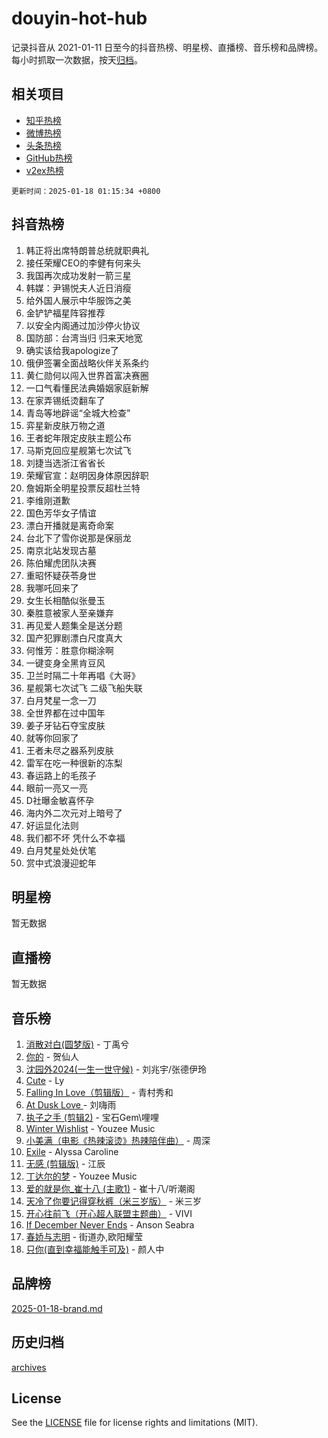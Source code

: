 # douyin-hot-hub

记录抖音从 2021-01-11 日至今的抖音热榜、明星榜、直播榜、音乐榜和品牌榜。每小时抓取一次数据，按天[归档](archives)。

## 相关项目

- [知乎热榜](https://github.com/lonnyzhang423/zhihu-hot-hub)
- [微博热榜](https://github.com/lonnyzhang423/weibo-hot-hub)
- [头条热榜](https://github.com/lonnyzhang423/toutiao-hot-hub)
- [GitHub热榜](https://github.com/lonnyzhang423/github-hot-hub)
- [v2ex热榜](https://github.com/lonnyzhang423/v2ex-hot-hub)


`更新时间：2025-01-18 01:15:34 +0800`

## 抖音热榜

1. 韩正将出席特朗普总统就职典礼
1. 接任荣耀CEO的李健有何来头
1. 我国再次成功发射一箭三星
1. 韩媒：尹锡悦夫人近日消瘦
1. 给外国人展示中华服饰之美
1. 金铲铲福星阵容推荐
1. 以安全内阁通过加沙停火协议
1. 国防部：台湾当归 归来天地宽
1. 确实该给我apologize了
1. 俄伊签署全面战略伙伴关系条约
1. 黄仁勋何以闯入世界首富决赛圈
1. 一口气看懂民法典婚姻家庭新解
1. 在家弄锡纸烫翻车了
1. 青岛等地辟谣“全城大检查”
1. 弈星新皮肤万物之道
1. 王者蛇年限定皮肤主题公布
1. 马斯克回应星舰第七次试飞
1. 刘捷当选浙江省省长
1. 荣耀官宣：赵明因身体原因辞职
1. 詹姆斯全明星投票反超杜兰特
1. 李维刚道歉
1. 国色芳华女子情谊
1. 漂白开播就是离奇命案
1. 台北下了雪你说那是保丽龙
1. 南京北站发现古墓
1. 陈伯耀虎团队决赛
1. 重昭怀疑茯苓身世
1. 我哪吒回来了
1. 女生长相酷似张曼玉
1. 秦胜意被家人至亲嫌弃
1. 再见爱人题集全是送分题
1. 国产犯罪剧漂白尺度真大
1. 何惟芳：胜意你糊涂啊
1. 一键变身全黑肯豆风
1. 卫兰时隔二十年再唱《大哥》
1. 星舰第七次试飞 二级飞船失联
1. 白月梵星一念一刀
1. 全世界都在过中国年
1. 姜子牙钻石夺宝皮肤
1. 就等你回家了
1. 王者未尽之器系列皮肤
1. 雷军在吃一种很新的冻梨
1. 春运路上的毛孩子
1. 眼前一亮又一亮
1. D社曝金敏喜怀孕
1. 海内外二次元对上暗号了
1. 好运显化法则
1. 我们都不坏 凭什么不幸福
1. 白月梵星处处伏笔
1. 赏中式浪漫迎蛇年

## 明星榜

暂无数据

## 直播榜

暂无数据

## 音乐榜

1. [消散对白(圆梦版)](https://sf6-cdn-tos.douyinstatic.com/obj/tos-cn-ve-2774/og4jB5I5IizzoZVAAAzWgBMAsMDWoArfwBOiFs) - 丁禹兮
1. [你的](https://sf5-hl-cdn-tos.douyinstatic.com/obj/tos-cn-ve-2774/oYuIeKf42jB7sEV6B2upMdpYAgfrQWj0FeRegh) - 贺仙人
1. [沈园外2024(一生一世守候)](https://sf5-hl-cdn-tos.douyinstatic.com/obj/tos-cn-ve-2774/oAIYMHGCmKaYKFDd6FZBf9AfMfx1eErAAEJAFH) - 刘兆宇/张德伊玲
1. [Cute](https://sf5-hl-cdn-tos.douyinstatic.com/obj/tos-cn-ve-2774/o4IbIzHWKAAB4wsS5qMBRiiAlEBGTpQRNfFvuo) - Ly
1. [Falling In Love（剪辑版）](https://sf5-hl-cdn-tos.douyinstatic.com/obj/tos-cn-ve-2774/o8ajpA8zzgBPahbBIO8AcKGBLJezFCRd1wfP9f) - 青村秀和
1. [ At Dusk  Love ](https://sf3-cdn-tos.douyinstatic.com/obj/tos-cn-ve-2774/o8CrpCf5CaYgI4ZrtQgMQAFEfuGqNnRSDQAPBc) - 刘嗨雨
1. [执子之手 (剪辑2)](https://sf5-hl-cdn-tos.douyinstatic.com/obj/tos-cn-ve-2774/oUoZLQjCc31XzqsBnBQUNgeKtYPBcgbFDwtfcu) - 宝石Gem\哩哩
1. [Winter Wishlist](https://sf5-hl-cdn-tos.douyinstatic.com/obj/tos-cn-ve-2774/oIIgUOeamCFCVAzxN6MFRLIBlLGpUqQxeeHrLE) - Youzee Music
1. [小美满（电影《热辣滚烫》热辣陪伴曲）](https://sf5-hl-cdn-tos.douyinstatic.com/obj/tos-cn-ve-2774/o0GAn2lSgfZIDUgtevCGDQYnFg4CwnrBaxbTZL) - 周深
1. [Exile](https://sf5-hl-cdn-tos.douyinstatic.com/obj/tos-cn-ve-2774/oYj4gAQTknKE3WW0Je8KGmQ7z1cA4FefwtbufD) - Alyssa Caroline
1. [无感 (剪辑版)](https://sf5-hl-cdn-tos.douyinstatic.com/obj/tos-cn-ve-2774/o0eIsUzJBDlQaQFC5OFlgbMEZC1TFYBftOBn6p) - 江辰
1. [丁达尔的梦](https://sf5-hl-cdn-tos.douyinstatic.com/obj/tos-cn-ve-2774/oMU3WirUZBVQkAC9ccG5P2IQirziZM2RTInUY) - Youzee Music
1. [爱的就是你_崔十八 (主歌1)](https://sf5-hl-cdn-tos.douyinstatic.com/obj/tos-cn-ve-2774/oI5BO5DhFZ6UTcNCnZaOCBLtZ7WIMQGfgnXf5E) - 崔十八/听潮阁
1. [天冷了你要记得穿秋裤（米三岁版）](https://sf5-hl-cdn-tos.douyinstatic.com/obj/tos-cn-ve-2774/oQlIwVIDWiZ6BQilAorS7MA0AgCkQDvcZAdm1) - 米三岁
1. [开心往前飞（开心超人联盟主题曲）](https://sf5-hl-cdn-tos.douyinstatic.com/obj/tos-cn-ve-2774/9d8fb7c82cf1421fb93a9fe925275e0a) - VIVI
1. [If December Never Ends](https://sf5-hl-cdn-tos.douyinstatic.com/obj/tos-cn-ve-2774/oY1IQMoTgCFIBg8RZifyqlBBt1UFgitTYmxeOS) - Anson Seabra
1. [春娇与志明](https://sf5-hl-cdn-tos.douyinstatic.com/obj/tos-cn-ve-2774/e530d8fceb7044b39707d7f9ff54add1) - 街道办,欧阳耀莹
1. [只你(直到幸福能触手可及)](https://sf5-hl-cdn-tos.douyinstatic.com/obj/tos-cn-ve-2774/o0lBkRDzFTeaVSUz3ZZSCBVtZ5DIMQGfgmEAuE) - 颜人中

## 品牌榜

[2025-01-18-brand.md](archives/2025-01-18-brand.md)

## 历史归档

[archives](archives)

## License

See the [LICENSE](LICENSE) file for license rights and limitations (MIT).
